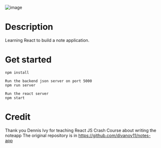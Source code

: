 ![image](https://user-images.githubusercontent.com/48129546/184170271-16f21b72-5068-4c24-87fe-9ddfb9a06717.png)

# Description
Learning React to build a note application.

# Get started
```
npm install

Run the backend json server on port 5000
npm run server 

Run the react server
npm start 
```

# Credit
Thank you Dennis Ivy for teaching React JS Crash Course about writing the noteapp
The original repository is in https://github.com/divanov11/notes-app
